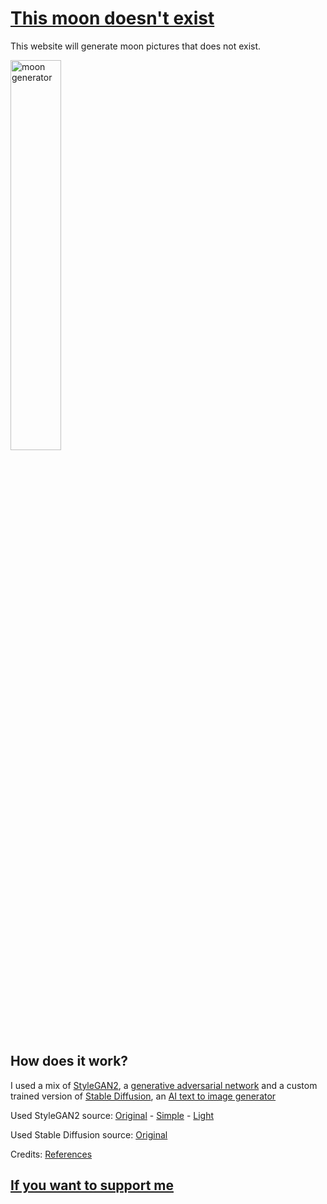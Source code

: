 # [This moon doesn't exist](https://dev.aploi.de/moon/)

This website will generate moon pictures that does not exist. 

<img alt="moon generator" src="https://dev.aploi.de/moon/img/0.png" width="40%" />

## How does it work?

I used a mix of [StyleGAN2](https://arxiv.org/abs/1912.04958), a [generative adversarial network](https://en.wikipedia.org/wiki/Generative_adversarial_network) and 
a custom trained version of [Stable Diffusion](https://ommer-lab.com/research/latent-diffusion-models/), an [AI text to image generator](https://en.wikipedia.org/wiki/Text-to-image_model)

Used StyleGAN2 source:
[Original](https://github.com/NVlabs/stylegan2) - 
[Simple](https://github.com/lucidrains/stylegan2-pytorch) - 
[Light](https://github.com/lucidrains/lightweight-gan)

Used Stable Diffusion source:
[Original](https://github.com/CompVis/stable-diffusion)

Credits: [References](https://github.com/lucidrains/stylegan2-pytorch#references)

## [If you want to support me](https://PayPal.me/CxrloDZN)
